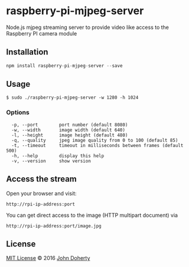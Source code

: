 # raspberry-pi-mjpeg-server

Node.js mjpeg streaming server to provide video like access to the Raspberry PI camera module

## Installation

```js
npm install raspberry-pi-mjpeg-server --save
```

## Usage

```
$ sudo ./raspberry-pi-mjpeg-server -w 1280 -h 1024
```

### Options

```
  -p, --port        port number (default 8080)
  -w, --width       image width (default 640)
  -l, --height      image height (default 480)
  -q, --quality     jpeg image quality from 0 to 100 (default 85)
  -t, --timeout     timeout in milliseconds between frames (default 500)
  -h, --help        display this help
  -v, --version     show version
```

## Access the stream

Open your browser and visit:

```
http://rpi-ip-address:port
```

You can get direct access to the image (HTTP multipart document) via 

```
http://rpi-ip-address:port/image.jpg
```

## License

[MIT License](LICENSE) &copy; 2016 [John Doherty](https://courseof.life/johndoherty)